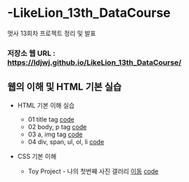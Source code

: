 # -LikeLion_13th_DataCourse
멋사 13회차 프로젝트 정리 및 발표

### 저장소 웹 URL : https://ldjwj.github.io/LikeLion_13th_DataCourse/

## 웹의 이해 및 HTML 기본 실습
  * HTML 기본 이해 실습
    * 01 title tag [code](https://github.com/LDJWJ/LikeLion_13th_DataCourse/blob/main/web_html/01_html_title.html)
    * 02 body, p tag [code](https://github.com/LDJWJ/LikeLion_13th_DataCourse/blob/main/web_html/02_html_body_p.html)
    * 03 a, img tag [code](https://github.com/LDJWJ/LikeLion_13th_DataCourse/blob/main/web_html/03_html_link_img.html)
    * 04 div, span, ul, ol, li [code](https://github.com/LDJWJ/LikeLion_13th_DataCourse/blob/main/web_html/04_html_div_span.html)

  * CSS 기본 이해 
    * Toy Project - 나의 첫번째 사진 갤러리 [이동](https://ldjwj.github.io/LikeLion_13th_DataCourse/02_css_gallery/14_img_galley.html) [code](https://github.com/LDJWJ/LikeLion_13th_DataCourse/blob/main/02_css_gallery/14_img_galley.html)

